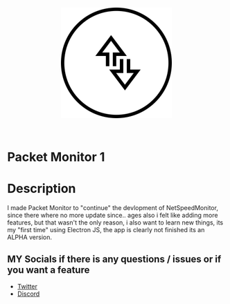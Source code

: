 
<p align="center">
  <img width="256" height="256" src="/PacketMonitor.png">
</p>

<br />


# Packet Monitor 1

# Description
I made Packet Monitor to "continue" the devlopment of NetSpeedMonitor, since there where no more update since.. ages 
also i felt like adding more features, but that wasn't the only reason, i also want to learn new things, 
its my "first time" using Electron JS, the app is clearly not finished its an ALPHA version.

## MY Socials if there is any questions / issues or if you want a feature
 * [Twitter](https://twitter.com/njustn0) <br />
 * [Discord](https://discord.gg/mJVB5xE)
